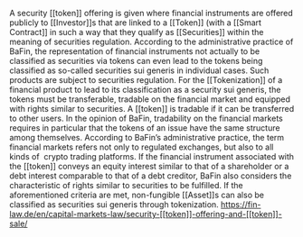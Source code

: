 A security [[token]] offering is given where financial instruments are offered publicly to [[Investor]]s that are linked to a [[Token]] (with a [[Smart Contract]] in such a way that they qualify as [[Securities]] within the meaning of securities regulation. According to the administrative practice of BaFin, the representation of financial instruments not actually to be classified as securities via tokens can even lead to the tokens being classified as so-called securities sui generis in individual cases. Such products are subject to securities regulation. For the [[Tokenization]] of a financial product to lead to its classification as a security sui generis, the tokens must be transferable, tradable on the financial market and equipped with rights similar to securities. A [[token]] is tradable if it can be transferred to other users. In the opinion of BaFin, tradability on the financial markets requires in particular that the tokens of an issue have the same structure among themselves. According to BaFin’s administrative practice, the term financial markets refers not only to regulated exchanges, but also to all kinds of  crypto trading platforms. If the financial instrument associated with the [[token]] conveys an equity interest similar to that of a shareholder or a debt interest comparable to that of a debt creditor, BaFin also considers the characteristic of rights similar to securities to be fulfilled. If the aforementioned criteria are met, non-fungible [[Asset]]s can also be classified as securities sui generis through tokenization.
https://fin-law.de/en/capital-markets-law/security-[[token]]-offering-and-[[token]]-sale/